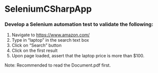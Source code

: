 # SeleniumCSharpApp

### Develop a Selenium automation test to validate the following:
1. Navigate to https://www.amazon.com/
2. Type in “laptop” in the search text box
3. Click on “Search” button
4. Click on the first result
5. Upon page loaded, assert that the laptop price is more than $100.

Note: Recommended to read the Document.pdf first.
